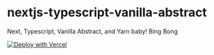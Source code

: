 # nextjs-typescript-vanilla-abstract


Next, Typescript, Vanilla Abstract, and Yarn baby!
Bing Bong

[![Deploy with Vercel](https://vercel.com/button)](https://vercel.com/new/git/external?repository-url=https%3A%2F%2Fgithub.com%2Fberbaroovez%2Fnextjs-typescript-vanilla-abstract)
